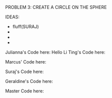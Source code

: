PROBLEM 3: CREATE A CIRCLE ON THE SPHERE

IDEAS:
- fluff(SURAJ)
-
-
-



Julianna's Code here:
Hello
Li Ting's Code here:

Marcus' Code here:

Suraj's Code here:

Geraldine's Code here:

Master Code here:
